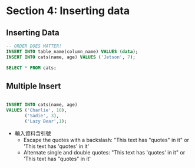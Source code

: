 # Section 4: Inserting data 

## Inserting Data

```sql
-- ORDER DOES MATTER!
INSERT INTO table_name(column_name) VALUES (data);
INSERT INTO cats(name, age) VALUES ('Jetson', 7);

SELECT * FROM cats;
```

## Multiple Insert

```sql

INSERT INTO cats(name, age) 
VALUES ('Charlie', 10),
       ('Sadie', 3),
       ('Lazy Bear',1);
```

- 輸入資料含引號
  - Escape the quotes with a backslash: "This text has \"quotes\" in it" or 'This text has \'quotes\' in it'
  - Alternate single and double quotes: "This text has 'quotes' in it" or 'This text has "quotes" in it'

## 


